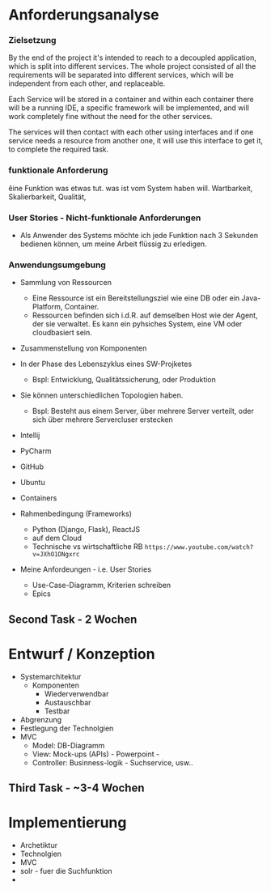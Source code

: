 # Anforderungsanalyse
### Zielsetzung 
By the end of the project it's intended to reach to a decoupled application, which is split into different services. The whole project consisted of all the requirements will be separated into different services, which will be independent from each other, and replaceable.

Each Service will be stored in a container and within each container there will be a running IDE, a specific framework will be implemented, and will work completely fine without the need for the other services. 

The services will then contact with each other using interfaces and if one service needs a resource from another one, it will use this interface to get it, to complete the required task. 


### funktionale Anforderung
êine Funktion was etwas tut.
was ist vom System haben will.
Wartbarkeit, Skalierbarkeit, Qualität, 

### User Stories - Nicht-funktionale Anforderungen
- Als Anwender des Systems möchte ich jede Funktion nach 3 Sekunden bedienen können, um meine Arbeit flüssig zu erledigen.
### Anwendungsumgebung
  - Sammlung von Ressourcen
    - Eine Ressource ist ein Bereitstellungsziel wie eine DB oder ein Java-Platform, Container.
    - Ressourcen befinden sich i.d.R. auf demselben Host wie der Agent, der sie verwaltet. Es kann ein pyhsiches System, eine VM oder cloudbasiert sein.
  - Zusammenstellung von Komponenten
  - In der Phase des Lebenszyklus eines SW-Projketes
    - Bspl: Entwicklung, Qualitätssicherung, oder Produktion
  - Sie können unterschiedlichen Topologien haben.
    - Bspl: Besteht aus einem Server, über mehrere Server verteilt, oder sich über mehrere Servercluser erstecken
  - Intellij
  - PyCharm
  - GitHub
  - Ubuntu
  - Containers

- Rahmenbedingung (Frameworks)
  - Python (Django, Flask), ReactJS
  - auf dem Cloud
  - Technische vs wirtschaftliche RB `https://www.youtube.com/watch?v=JXhO1DNgxrc`
- Meine Anfordeungen - i.e. User Stories
  - Use-Case-Diagramm, Kriterien schreiben
  - Epics  


Second Task - 2 Wochen
---
# Entwurf / Konzeption
- Systemarchitektur
  - Komponenten
    - Wiederverwendbar
    - Austauschbar
    - Testbar
- Abgrenzung
- Festlegung der Technolgien
- MVC
  - Model: DB-Diagramm
  - View: Mock-ups (APIs) - Powerpoint - 
  - Controller: Businness-logik - Suchservice, usw..

Third Task - ~3-4 Wochen
---
# Implementierung
- Archetiktur
- Technolgien
- MVC
- solr - fuer die Suchfunktion
- 